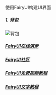 使用FairyUI构建UI界面

##### 1. 背包
![背包](/assets/游戏大厅/字体颜色示意图.png)

##### [FairyUI在线演示](http://www.fairygui.com/demo)
##### [FairyUI社区](http://www.fairygui.com/questions)
##### [FairyUI免费视频教程](http://www.taikr.com/my/course/446)
##### [FairyUI文字教程](http://www.fairygui.com/tutorial)
